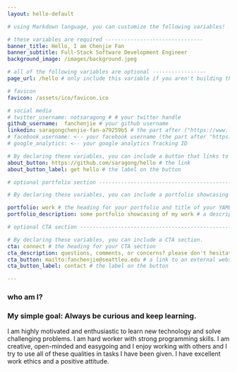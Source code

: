 ```yaml
---
layout: hello-default

# using Markdown language, you can customize the following variables!

# these variables are required -------------------------------
banner_title: Hello, I am Chenjie Fan
banner_subtitle: Full-Stack Software Development Engineer
background_image: /images/background.jpeg

# all of the following variables are optional -----------------
page_url: /hello # only include this variable if you aren't building the page to your primary domain 

# favicon
favicon: /assets/ico/favicon.ico

# social media
# twitter_username: notsaragong # # your twitter handle
github_username:  fanchenjie # your github username
linkedin: saragongchenjie-fan-a79259b5 # the part after ("https://www.linkedin.com/in/...")
# facebook_username: <-- your facebook username (the part after "https://www.facebook.com/...")
# google_analytics: <-- your google analytics Tracking ID

# By declaring these variables, you can include a button that links to an external website or to media.
about_button: https://github.com/saragong/hello # the link
about_button_label: get hello # the label on the button

# optional portfolio section ------------------------------------------

# By declaring these variables, you can include a portfolio showcasing your work and organize your portfolio's items into a custom layout, all without adding any CSS. In addition, you must 1) create an HTML file in the_includes folder for each project with the text you'd like to display, and 2) create a YAML file in the _data folder describing the order in which each project should be shown and categorized. See `/includes/example.html` and `/_data/work.yml` for examples.

portfolio: work # the heading for your portfolio and title of your YAML file
portfolio_description: some portfolio showcasing of my work # a description to be desplayed below the heading and above the content

# optional CTA section --------------------------------------------------

# By declaring these variables, you can include a CTA section.
cta: connect # the heading for your CTA section
cta_description: questions, comments, or concerns? please don't hesitate to reach out. # a description to be desplayed below the heading and above the content
cta_button: mailto:fanchenjie@seattleu.edu # a link to an external website or to media
cta_button_label: contact # the label on the button

---			
```

[//]: # (write a bit about yourself here)
### who am I?  

### My simple goal: Always be curious and keep learning.  
  
I am highly motivated and enthusiastic to learn new technology and solve challenging problems. I am hard worker with strong programming skills. I am creative, open-minded and easygoing and I enjoy working with others and I try to use all of these qualities in tasks I have been given. I have excellent work ethics and a positive attitude.

